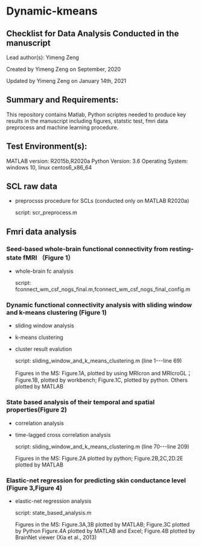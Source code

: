 # Dynamic-kmeans
## Checklist for Data Analysis Conducted in the manuscript
  Lead author(s): Yimeng Zeng
  
  Created by Yimeng Zeng on September, 2020
  
  Updated by Yimeng Zeng on January 14th, 2021
## Summary and Requirements:
  This repository contains Matlab, Python scriptes needed to produce key results in the manuscript including figures, statstic test, fmri data preprocess and machine learning procedure.
## Test Environment(s):
MATLAB version: R2015b,R2020a  Python Version: 3.6  Operating System: windows 10, linux centos6_x86_64
## SCL raw data
  * preprocsss procedure for SCLs (conducted only on MATLAB R2020a)
  
    script: scr_preprocess.m

## Fmri data analysis

### Seed-based whole-brain functional connectivity from resting-state fMRI （Figure 1）
  * whole-brain fc analysis
  
    script: fconnect_wm_csf_nogs_final.m,fconnect_wm_csf_nogs_final_config.m
  
    
### Dynamic functional connectivity analysis with sliding window and k-means clustering (Figure 1)
  * sliding window analysis
  * k-means clustering
  * cluster result evalution
  
    script: sliding_window_and_k_means_clustering.m (line 1---line 69)
  
    Figures in the MS: Figure.1A, plotted by using MRIcron and MRIcroGL；Figure.1B, plotted by workbench; Figure.1C, plotted by python. Others plotted by MATLAB
### State based analysis of their temporal and spatial properties(Figure 2)
  * correlation analysis 
  * time-lagged cross correlation analysis
  
    script: sliding_window_and_k_means_clustering.m (line 70---line 209)
  
    Figures in the MS: Figure.2A plotted by python; Figure.2B,2C,2D.2E plotted by MATLAB
### Elastic-net regression for predicting skin conductance level (Figure 3,Figure 4)
  * elastic-net regression analysis
  
    script: state_based_analysis.m
    
    Figures in the MS: Figure.3A,3B plotted by MATLAB; Figure.3C plotted by Python
    Figure.4A plotted by MATLAB and Excel; Figure.4B plotted by BrainNet viewer (Xia et al., 2013)
